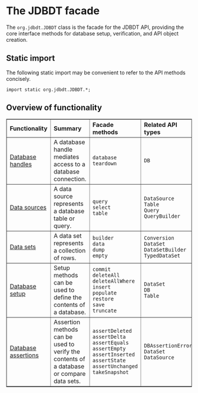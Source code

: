 
# The JDBDT facade


The `org.jdbdt.JDBDT` class is the facade for the JDBDT API, 
providing the core interface methods for database setup, verification,
and API object creation. 

## Static import
<a name="StaticImport"></a>

The following static import 
may be convenient to refer to the API methods concisely.

    import static org.jdbdt.JDBDT.*;

## Overview of functionality

<table border="1">
  	<tr>
		<th align="left">Functionality</th>
		<th align="left">Summary</th>
		<th align="left">Facade methods</th>
		<th align="left">Related API types</th>
	</tr>
	<tr>
     	<td align="left">
     	  	<a href="DB.html">Database handles</a>
     	</td>
     	<td align="left">
     	  	A database handle mediates access to a database connection.
     	</td>
		<td align="left">
		 	<code>database</code><br/>
		 	<code>teardown</code><br/>
		</td>
		<td align="left">
			<code>DB</code>
		</td>
    </tr>
	<tr>
     	<td align="left">
     		<a href="DataSources.html">Data sources</a>
     	</td>
    	<td align="left">
     	  	A data source represents a database table or query.
     	</td>
		<td align="left">
			<code>query</code><br/>
			<code>select</code><br/>
			<code>table</code><br/>
		</td>
		<td align="left">
			<code>DataSource</code><br/>
			<code>Table</code><br/>
			<code>Query</code><br/>
			<code>QueryBuilder</code><br/>			
		</td>
    </tr>
	<tr>
     	<td align="left">
     		<a href="DataSets.html">Data sets</a>
     	</td>
    	<td align="left">
     	  	A data set represents a collection of rows.
     	</td>
		<td align="left">
			<code>builder</code><br/> 
			<code>data</code><br/>
			<code>dump</code><br/>
			<code>empty</code><br/>
		</td>
		<td align="left">
		    <code>Conversion</code>
			<code>DataSet</code><br/>
			<code>DataSetBuilder</code><br/>
			<code>TypedDataSet</code><br/>
		</td>
    </tr>
    <tr>
     	<td align="left">
     		<a href="DBSetup.html">Database setup</a>
     	</td>
    	<td align="left">
     	  	Setup methods can be used to define the contents of a database.
     	</td>
		<td align="left">
			<code>commit</code><br/>
			<code>deleteAll</code><br/>
			<code>deleteAllWhere</code><br/> 
			<code>insert</code><br/>
			<code>populate</code><br/>
			<code>restore</code><br/>
			<code>save</code><br/>
			<code>truncate</code><br/>
		</td>
		<td align="left">
		    <code>DataSet</code><br/>
		    <code>DB</code><br/>
			<code>Table</code><br/>
		</td>
    </tr>
    <tr>
     	<td align="left">
     		<a href="DBAssertions.html">Database assertions</a>
     	</td>
    	<td align="left">
     	  	Assertion methods can be used to verify the contents of a database
     	  	or compare data sets.
     	</td>
		<td align="left">
			<code>assertDeleted</code><br/> 
			<code>assertDelta</code><br/>
			<code>assertEquals</code><br/> 
			<code>assertEmpty</code><br/> 
			<code>assertInserted</code><br/> 
			<code>assertState</code><br/>
			<code>assertUnchanged</code><br/> 
			<code>takeSnapshot</code><br/> 
		</td>
		<td align="left">
			<code>DBAssertionError</code><br/>
			<code>DataSet</code><br/>
			<code>DataSource</code><br/>
		</td>
    </tr>
</table>


